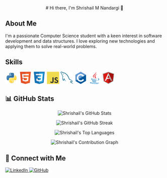<div align="center">
# Hi there, I'm Shrishail M Nandargi 👋
</div>

## About Me
I'm a passionate Computer Science student with a keen interest in software development and data structures. I love exploring new technologies and applying them to solve real-world problems.

## Skills
<p align="left">
  <img src="https://raw.githubusercontent.com/devicons/devicon/master/icons/python/python-original.svg" alt="python" width="40" height="40"/>
  <img src="https://raw.githubusercontent.com/devicons/devicon/master/icons/html5/html5-original.svg" alt="html5" width="40" height="40"/>
  <img src="https://raw.githubusercontent.com/devicons/devicon/master/icons/css3/css3-original.svg" alt="css3" width="40" height="40"/>
  <img src="https://raw.githubusercontent.com/devicons/devicon/master/icons/javascript/javascript-original.svg" alt="javascript" width="40" height="40"/>
  <img src="https://raw.githubusercontent.com/devicons/devicon/master/icons/mysql/mysql-original.svg" alt="sql" width="40" height="40"/>
  <img src="https://raw.githubusercontent.com/devicons/devicon/master/icons/c/c-original.svg" alt="c" width="40" height="40"/>
  <img src="https://raw.githubusercontent.com/devicons/devicon/master/icons/java/java-original.svg" alt="java" width="40" height="40"/>
  <img src="https://raw.githubusercontent.com/devicons/devicon/master/icons/angularjs/angularjs-original.svg" alt="angularjs" width="40" height="40"/>
</p>

## 📊 GitHub Stats

<p align="center">
  <img src="https://github-readme-stats.vercel.app/api?username=ShrishailMN&show_icons=true&theme=radical" alt="Shrishail's GitHub Stats" />
</p>

<p align="center">
  <img src="https://github-readme-streak-stats.herokuapp.com/?user=ShrishailMN&theme=radical" alt="Shrishail's GitHub Streak" />
</p>

<p align="center">
  <img src="https://github-readme-stats.vercel.app/api/top-langs/?username=ShrishailMN&layout=compact&theme=radical" alt="Shrishail's Top Languages" />
</p>

<!-- Note: The Activity Graph is now provided by a different service -->
<p align="center">
  <img src="https://github-profile-summary-cards.vercel.app/api/cards/profile-details?username=ShrishailMN&theme=radical" alt="Shrishail's Contribution Graph"/>
</p>

## 🤝 Connect with Me

<p align="left">
<a href="https://www.linkedin.com/in/shrishail-m-n-4b3997270/" target="_blank">
  <img src="https://img.shields.io/badge/LinkedIn-%230077B5.svg?&style=for-the-badge&logo=linkedin&logoColor=white" alt="LinkedIn"/>
</a>
<a href="https://github.com/ShrishailMN" target="_blank">
  <img src="https://img.shields.io/badge/GitHub-%23181717.svg?&style=for-the-badge&logo=github&logoColor=white" alt="GitHub"/>
</a>
</p>
